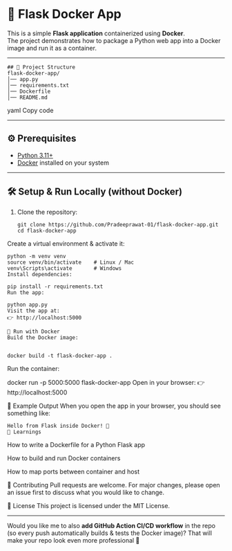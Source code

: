 # 🚀 Flask Docker App

This is a simple **Flask application** containerized using **Docker**.  
The project demonstrates how to package a Python web app into a Docker image and run it as a container.  

---
```
## 📂 Project Structure
flask-docker-app/
│── app.py
│── requirements.txt
│── Dockerfile
│── README.md
```
yaml
Copy code

---

## ⚙️ Prerequisites
- [Python 3.11+](https://www.python.org/)
- [Docker](https://docs.docker.com/get-docker/) installed on your system

---

## 🛠️ Setup & Run Locally (without Docker)
1. Clone the repository:
   ```
   git clone https://github.com/Pradeeprawat-01/flask-docker-app.git
   cd flask-docker-app
Create a virtual environment & activate it:

```
python -m venv venv
source venv/bin/activate    # Linux / Mac
venv\Scripts\activate       # Windows
Install dependencies:
```
```
pip install -r requirements.txt
Run the app:
```
```
python app.py
Visit the app at:
👉 http://localhost:5000
```
```
🐳 Run with Docker
Build the Docker image:


docker build -t flask-docker-app .
```
Run the container:


docker run -p 5000:5000 flask-docker-app
Open in your browser:
👉 http://localhost:5000

📌 Example Output
When you open the app in your browser, you should see something like:

```
Hello from Flask inside Docker! 🚀
📖 Learnings
```
How to write a Dockerfile for a Python Flask app

How to build and run Docker containers

How to map ports between container and host

🤝 Contributing
Pull requests are welcome. For major changes, please open an issue first to discuss what you would like to change.

📝 License
This project is licensed under the MIT License.


---


Would you like me to also **add GitHub Action CI/CD workflow** in the repo (so every push automatically builds & tests the Docker image)? That will make your repo look even more professional 🚀

